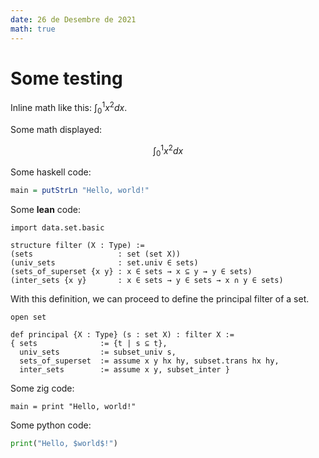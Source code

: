 ```yaml
---
date: 26 de Desembre de 2021
math: true
---
```



# Some testing

Inline math like this: $\int_0^1 x^2 dx$.

Some math displayed:

$$ \int_0^1 x^2 dx $$

Some haskell code:

```haskell
main = putStrLn "Hello, world!"
```

Some **lean** code:

```lean
import data.set.basic

structure filter (X : Type) :=
(sets                   : set (set X))
(univ_sets              : set.univ ∈ sets)
(sets_of_superset {x y} : x ∈ sets → x ⊆ y → y ∈ sets)
(inter_sets {x y}       : x ∈ sets → y ∈ sets → x ∩ y ∈ sets)
```

With this definition, we can proceed to define the principal filter of a set.

```lean
open set

def principal {X : Type} (s : set X) : filter X :=
{ sets              := {t | s ⊆ t},
  univ_sets         := subset_univ s,
  sets_of_superset  := assume x y hx hy, subset.trans hx hy,
  inter_sets        := assume x y, subset_inter }
```



Some zig code:

```zig
main = print "Hello, world!"
```


Some python code:

```python
print("Hello, $world$!")
```
